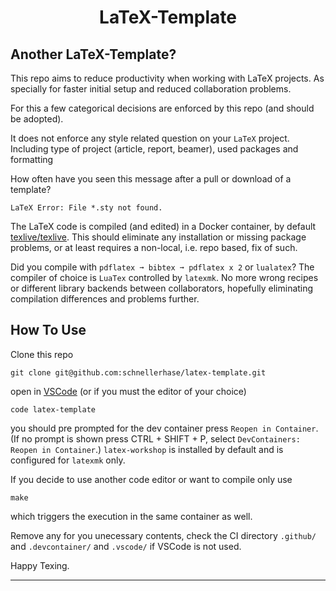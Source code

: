 <h1 align="center">
  LaTeX-Template
</h1>

## Another LaTeX-Template?
This repo aims to reduce productivity when working with LaTeX projects.
As specially for faster initial setup and reduced collaboration problems.

For this a few categorical decisions are enforced by this repo (and should be adopted).

It does not enforce any style related question on your `LaTeX` project.
Including type of project (article, report, beamer), used packages and formatting 

How often have you seen this message after a pull or download of a template?
``` 
LaTeX Error: File *.sty not found.
```
The LaTeX code is compiled (and edited) in a Docker container, by default [texlive/texlive](https://hub.docker.com/r/texlive/texlive).
This should eliminate any installation or missing package problems, or at least requires a non-local, i.e. repo based, fix of such.

Did you compile with `pdflatex ➞ bibtex ➞ pdflatex x 2` or `lualatex`?
The compiler of choice is `LuaTex` controlled by `latexmk`.
No more wrong recipes or different library backends between collaborators, hopefully eliminating compilation differences and problems further.

## How To Use
Clone this repo
```
git clone git@github.com:schnellerhase/latex-template.git
```
open in [VSCode](https://github.com/microsoft/vscode) (or if you must the editor of your choice)
```
code latex-template
```
you should pre prompted for the dev container press `Reopen in Container`.
(If no prompt is shown press <kdb>CTRL</kdb> + <kdb>SHIFT</kdb> + <kdb>P</kdb>, select `DevContainers: Reopen in Container`.)
`latex-workshop` is installed by default and is configured for `latexmk` only.

If you decide to use another code editor or want to compile only use 
```
make
```
which triggers the execution in the same container as well.

Remove any for you unecessary contents, check the CI directory `.github/` and `.devcontainer/` and `.vscode/` if VSCode is not used.

Happy Texing.

---
